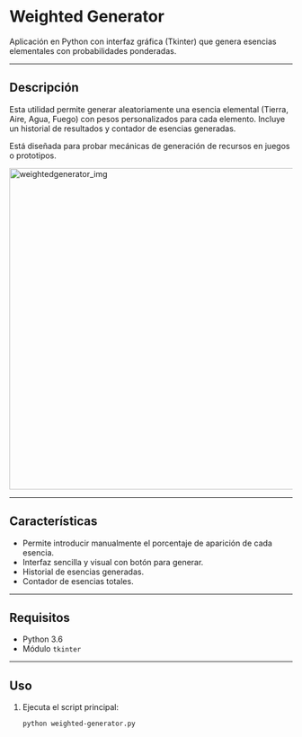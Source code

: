 # Weighted Generator

Aplicación en Python con interfaz gráfica (Tkinter) que genera esencias elementales con probabilidades ponderadas. 

---

## Descripción

Esta utilidad permite generar aleatoriamente una esencia elemental (Tierra, Aire, Agua, Fuego) con pesos personalizados para cada elemento. Incluye un historial de resultados y contador de esencias generadas.

Está diseñada para probar mecánicas de generación de recursos en juegos o prototipos.

<img width="760" height="572" alt="weightedgenerator_img" src="https://github.com/user-attachments/assets/523e9632-7a0c-4453-94e5-6eb86bf0a670" />

---

## Características
- Permite introducir manualmente el porcentaje de aparición de cada esencia.
- Interfaz sencilla y visual con botón para generar.
- Historial de esencias generadas.
- Contador de esencias totales.

---

## Requisitos

- Python 3.6
- Módulo `tkinter`

---

## Uso

1. Ejecuta el script principal:

   ```bash
   python weighted-generator.py
